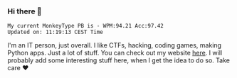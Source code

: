 ### Hi there 👋
<!-- PB START -->
```
My current MonkeyType PB is - WPM:94.21 Acc:97.42
Updated on: 11:19:13 CEST Time
```
<!-- PB END -->
I'm an IT person, just overall. I like CTFs, hacking, coding games, making Python apps. Just a lot of stuff.
You can check out my website [here](https://skill3472.github.io/).
I will probably add some interesting stuff here, when I get the idea to do so. Take care ❤️
